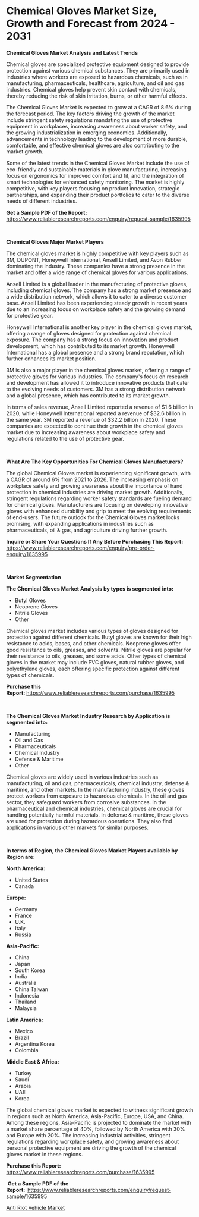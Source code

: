 <p><h1>Chemical Gloves Market Size, Growth and Forecast from 2024 - 2031</h1></p><p><strong>Chemical Gloves Market Analysis and Latest Trends</strong></p>
<p><p>Chemical gloves are specialized protective equipment designed to provide protection against various chemical substances. They are primarily used in industries where workers are exposed to hazardous chemicals, such as in manufacturing, pharmaceuticals, healthcare, agriculture, and oil and gas industries. Chemical gloves help prevent skin contact with chemicals, thereby reducing the risk of skin irritation, burns, or other harmful effects.</p><p>The Chemical Gloves Market is expected to grow at a CAGR of 8.6% during the forecast period. The key factors driving the growth of the market include stringent safety regulations mandating the use of protective equipment in workplaces, increasing awareness about worker safety, and the growing industrialization in emerging economies. Additionally, advancements in technology leading to the development of more durable, comfortable, and effective chemical gloves are also contributing to the market growth.</p><p>Some of the latest trends in the Chemical Gloves Market include the use of eco-friendly and sustainable materials in glove manufacturing, increasing focus on ergonomics for improved comfort and fit, and the integration of smart technologies for enhanced safety monitoring. The market is highly competitive, with key players focusing on product innovation, strategic partnerships, and expanding their product portfolios to cater to the diverse needs of different industries.</p></p>
<p><strong>Get a Sample PDF of the Report:&nbsp;</strong> <a href="https://www.reliableresearchreports.com/enquiry/request-sample/1635995">https://www.reliableresearchreports.com/enquiry/request-sample/1635995</a></p>
<p>&nbsp;</p>
<p><strong>Chemical Gloves Major Market Players</strong></p>
<p><p>The chemical gloves market is highly competitive with key players such as 3M, DUPONT, Honeywell International, Ansell Limited, and Avon Rubber dominating the industry. These companies have a strong presence in the market and offer a wide range of chemical gloves for various applications.</p><p>Ansell Limited is a global leader in the manufacturing of protective gloves, including chemical gloves. The company has a strong market presence and a wide distribution network, which allows it to cater to a diverse customer base. Ansell Limited has been experiencing steady growth in recent years due to an increasing focus on workplace safety and the growing demand for protective gear.</p><p>Honeywell International is another key player in the chemical gloves market, offering a range of gloves designed for protection against chemical exposure. The company has a strong focus on innovation and product development, which has contributed to its market growth. Honeywell International has a global presence and a strong brand reputation, which further enhances its market position.</p><p>3M is also a major player in the chemical gloves market, offering a range of protective gloves for various industries. The company's focus on research and development has allowed it to introduce innovative products that cater to the evolving needs of customers. 3M has a strong distribution network and a global presence, which has contributed to its market growth.</p><p>In terms of sales revenue, Ansell Limited reported a revenue of $1.6 billion in 2020, while Honeywell International reported a revenue of $32.6 billion in the same year. 3M reported a revenue of $32.2 billion in 2020. These companies are expected to continue their growth in the chemical gloves market due to increasing awareness about workplace safety and regulations related to the use of protective gear.</p></p>
<p>&nbsp;</p>
<p><strong>What Are The Key Opportunities For Chemical Gloves Manufacturers?</strong></p>
<p><p>The global Chemical Gloves market is experiencing significant growth, with a CAGR of around 6% from 2021 to 2026. The increasing emphasis on workplace safety and growing awareness about the importance of hand protection in chemical industries are driving market growth. Additionally, stringent regulations regarding worker safety standards are fueling demand for chemical gloves. Manufacturers are focusing on developing innovative gloves with enhanced durability and grip to meet the evolving requirements of end-users. The future outlook for the Chemical Gloves market looks promising, with expanding applications in industries such as pharmaceuticals, oil & gas, and agriculture driving further growth.</p></p>
<p><strong>Inquire or Share Your Questions If Any Before Purchasing This Report:</strong> <a href="https://www.reliableresearchreports.com/enquiry/pre-order-enquiry/1635995">https://www.reliableresearchreports.com/enquiry/pre-order-enquiry/1635995</a></p>
<p>&nbsp;</p>
<p><strong>Market Segmentation</strong></p>
<p><strong>The Chemical Gloves Market Analysis by types is segmented into:</strong></p>
<p><ul><li>Butyl Gloves</li><li>Neoprene Gloves</li><li>Nitrile Gloves</li><li>Other</li></ul></p>
<p><p>Chemical gloves market includes various types of gloves designed for protection against different chemicals. Butyl gloves are known for their high resistance to acids, bases, and other chemicals. Neoprene gloves offer good resistance to oils, greases, and solvents. Nitrile gloves are popular for their resistance to oils, greases, and some acids. Other types of chemical gloves in the market may include PVC gloves, natural rubber gloves, and polyethylene gloves, each offering specific protection against different types of chemicals.</p></p>
<p><strong>Purchase this Report:&nbsp;</strong><a href="https://www.reliableresearchreports.com/purchase/1635995">https://www.reliableresearchreports.com/purchase/1635995</a></p>
<p>&nbsp;</p>
<p><strong>The Chemical Gloves Market Industry Research by Application is segmented into:</strong></p>
<p><ul><li>Manufacturing</li><li>Oil and Gas</li><li>Pharmaceuticals</li><li>Chemical Industry</li><li>Defense & Maritime</li><li>Other</li></ul></p>
<p><p>Chemical gloves are widely used in various industries such as manufacturing, oil and gas, pharmaceuticals, chemical industry, defense & maritime, and other markets. In the manufacturing industry, these gloves protect workers from exposure to hazardous chemicals. In the oil and gas sector, they safeguard workers from corrosive substances. In the pharmaceutical and chemical industries, chemical gloves are crucial for handling potentially harmful materials. In defense & maritime, these gloves are used for protection during hazardous operations. They also find applications in various other markets for similar purposes.</p></p>
<p>&nbsp;</p>
<p><strong>In terms of Region, the Chemical Gloves Market Players available by Region are:</strong></p>
<p>
    <p> <strong> North America: </strong>
        <ul>
            <li>United States</li>
            <li>Canada</li>
        </ul>
        </p> 
    <p> <strong> Europe: </strong>
        <ul>
            <li>Germany</li>
            <li>France</li>
            <li>U.K.</li>
            <li>Italy</li>
            <li>Russia</li>
        </ul>
        </p> 
    <p> <strong> Asia-Pacific: </strong>
        <ul>
            <li>China</li>
            <li>Japan</li>
            <li>South Korea</li>
            <li>India</li>
            <li>Australia</li>
            <li>China Taiwan</li>
            <li>Indonesia</li>
            <li>Thailand</li>
            <li>Malaysia</li>
        </ul>
        </p> 
    <p> <strong> Latin America: </strong>
        <ul>
            <li>Mexico</li>
            <li>Brazil</li>
            <li>Argentina Korea</li>
            <li>Colombia</li>
        </ul>
        </p> 
    <p> <strong> Middle East & Africa: </strong>
        <ul>
            <li>Turkey</li>
            <li>Saudi</li>
            <li>Arabia</li>
            <li>UAE</li>
            <li>Korea</li>
        </ul>
    </p>
    </p>
<p><p>The global chemical gloves market is expected to witness significant growth in regions such as North America, Asia-Pacific, Europe, USA, and China. Among these regions, Asia-Pacific is projected to dominate the market with a market share percentage of 40%, followed by North America with 30% and Europe with 20%. The increasing industrial activities, stringent regulations regarding workplace safety, and growing awareness about personal protective equipment are driving the growth of the chemical gloves market in these regions.</p></p>
<p><strong>Purchase this Report: </strong><a href="https://www.reliableresearchreports.com/purchase/1635995">https://www.reliableresearchreports.com/purchase/1635995</a></p>
<p>&nbsp;<strong>Get a Sample PDF of the Report:&nbsp;&nbsp;</strong><a href="https://www.reliableresearchreports.com/enquiry/request-sample/1635995">https://www.reliableresearchreports.com/enquiry/request-sample/1635995</a></p>
<p><strong></strong></p>
<p><p><a href="https://gratis-rainforest-2ca.notion.site/Anti-Riot-Vehicle-Market-Research-Report-The-Key-To-Successful-Business-Strategy-Forecasted-for-Per-3a5b3cf9f3f542dca05c5497934a94b8">Anti Riot Vehicle Market</a></p></p>
